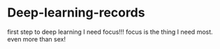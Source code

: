 # Deep-learning-records
first step to deep learning
I need focus!!!
focus is the thing I need most. even more than sex!
